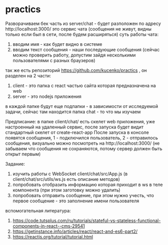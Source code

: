 # practics

Разворачиваем бек часть из server/chat - будет разположен по адресу http://localhost:3000/
это сервис чата (сообщения не живут, видны только если был в сети, после будем расширяться)
суть работы чата:

1. вводим имя - как будет видно в системе
2. вводим текст сообщения - наши последующие сообщения (сейчас можно проверить работу, допустим зайдя несколькими пользователями с разных браузеров)

так же есть репозиторий https://github.com/kucenko/practics , он разделен на 2 части:

1. client - это папка с react частью сайта которая предназначена на web
2. server - это nodejs приложения

в каждой папке будут еще подпапки - в зависимости от исследуемой задачи, сейчас там находится папка chat - то что мы изучаем

Предписание:
в папке client/chat/ есть скелет web приложения, уже настроенный на удаленный сервис, после запуска будет видит стандартный скелет от create-react-app
После запуска в консоле появятся сообщения, 1 - подключился пользователь, 2 - отправилось сообщения, визуально можно посмотреть на http://localhost:3000/ (не забываем что сообщения не сохраняются, потому сервер должен быть открыт первым)

Задание:

1. изучить работы с WebSocket client/chat/src/App.js (в client/chat/src/utils/ws.js есть описание методов)
2. попробовать отобразить информацию которая приходит в ws в теле компонента (при этом заготовку можно удалить)
3. попробовать отправить сообщение, при этом нужно учесть, что первое сообщение - это заполнение имени пользователя

вспомогательная литература:

1. https://code.tutsplus.com/ru/tutorials/stateful-vs-stateless-functional-components-in-react--cms-29541
1. https://getinstance.info/articles/react/react-and-es6-part2/
1. https://reactjs.org/tutorial/tutorial.html
